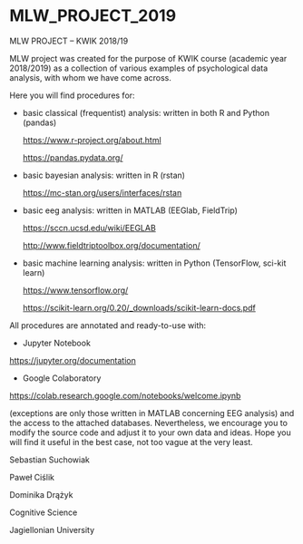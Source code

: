 # MLW_PROJECT_2019
MLW PROJECT – KWIK 2018/19

MLW project was created for the purpose of KWIK course (academic year 2018/2019) 
as a collection of various examples of psychological data analysis, with whom we have come across. 

Here you will find procedures for:  
- basic classical (frequentist) analysis:
  written in both R and Python (pandas) 
    
    https://www.r-project.org/about.html
    
    https://pandas.pydata.org/
    
- basic bayesian analysis:
  written in R (rstan)
    
    https://mc-stan.org/users/interfaces/rstan
    
- basic eeg analysis:
  written in MATLAB (EEGlab, FieldTrip)
    
    https://sccn.ucsd.edu/wiki/EEGLAB
    
    http://www.fieldtriptoolbox.org/documentation/
    
- basic machine learning analysis:
  written in Python (TensorFlow, sci-kit learn)
    
    https://www.tensorflow.org/
    
    https://scikit-learn.org/0.20/_downloads/scikit-learn-docs.pdf
    
  
All procedures are annotated and ready-to-use with:
- Jupyter Notebook

https://jupyter.org/documentation

- Google Colaboratory 

https://colab.research.google.com/notebooks/welcome.ipynb

(exceptions are only those written in MATLAB concerning EEG analysis) and the access to the attached databases.
Nevertheless, we encourage you to modify the source code and adjust it to your own data and ideas. 
Hope you will find it useful in the best case, not too vague at the very least. 



Sebastian Suchowiak

Paweł Ciślik

Dominika Drążyk 


Cognitive Science

Jagiellonian University 
